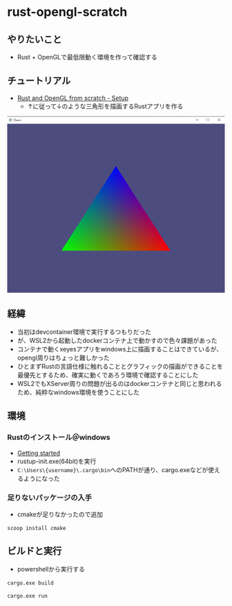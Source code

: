 # rust-opengl-scratch

## やりたいこと
- Rust + OpenGLで最低限動く環境を作って確認する

## チュートリアル
- [Rust and OpenGL from scratch - Setup](http://nercury.github.io/rust/opengl/tutorial/2018/02/08/opengl-in-rust-from-scratch-00-setup.html)
  - ↑に従って↓のような三角形を描画するRustアプリを作る

![](images/2022-03-21-13-36-38.png)

## 経緯
- 当初はdevcontainer環境で実行するつもりだった
- が、WSL2から起動したdockerコンテナ上で動かすので色々課題があった
- コンテナで動くxeyesアプリをwindows上に描画することはできているが、opengl周りはちょっと難しかった
- ひとまずRustの言語仕様に触れることとグラフィックの描画ができることを最優先とするため、確実に動くであろう環境で確認することにした
- WSL2でもXServer周りの問題が出るのはdockerコンテナと同じと思われるため、純粋なwindows環境を使うことにした

## 環境
### Rustのインストール＠windows
- [Getting started](https://www.rust-lang.org/learn/get-started)
- rustup-init.exe(64bit)を実行
- `C:\Users\{username}\.cargo\bin`へのPATHが通り、cargo.exeなどが使えるようになった

### 足りないパッケージの入手
- cmakeが足りなかったので追加

```
scoop install cmake
```

## ビルドと実行
- powershellから実行する

```
cargo.exe build
```

```
cargo.exe run
```
